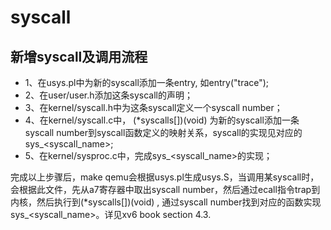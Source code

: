 # syscall

## 新增syscall及调用流程
* 1、在usys.pl中为新的syscall添加一条entry, 如entry("trace");
* 2、在user/user.h添加这条syscall的声明；
* 3、在kernel/syscall.h中为这条syscall定义一个syscall number；
* 4、在kernel/syscall.c中， (*syscalls[])(void) 为新的syscall添加一条syscall number到syscall函数定义的映射关系，syscall的实现见对应的sys_<syscall_name>;
* 5、在kernel/sysproc.c中，完成sys_<syscall_name>的实现；

完成以上步骤后，make qemu会根据usys.pl生成usys.S，当调用某syscall时，会根据此文件，先从a7寄存器中取出syscall number，然后通过ecall指令trap到内核，然后执行到(*syscalls[])(void) ,
通过syscall number找到对应的函数实现sys_<syscall_name>。详见xv6 book section 4.3.
